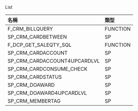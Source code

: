 List

| 名稱	| 類型 | 
| :--- |:---  |
| F_CRM_BILLQUERY	| FUNCTION | 
| SP_CRM_CARDBETWEEN	| SP |
| F_DCP_GET_SALEQTY_SQL	| FUNCTION |
| SP_CRM_CARDACCOUNT	| SP |
| SP_CRM_CARDACCOUNT4UPCARDLVL | SP |
| SP_CRM_CARDCONSUME_CHECK | SP |
| SP_CRM_CARDSTATUS | SP |
| SP_CRM_DOAWARD | SP |
| SP_CRM_DOAWARD4UPCARDLVL | SP |
| SP_CRM_MEMBERTAG | SP |
